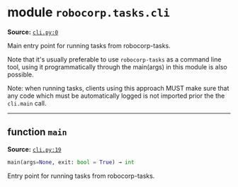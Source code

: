 <!-- markdownlint-disable -->

# module `robocorp.tasks.cli`

**Source:** [`cli.py:0`](https://github.com/robocorp/robo/tree/master/tasks/src/robocorp/tasks/cli.py#L0)

Main entry point for running tasks from robocorp-tasks.

Note that it's usually preferable to use `robocorp-tasks` as a command line tool, using it programmatically through the main(args) in this module is also possible.

Note: when running tasks, clients using this approach MUST make sure that any code which must be automatically logged is not imported prior the the `cli.main` call.

______________________________________________________________________

## function `main`

**Source:** [`cli.py:19`](https://github.com/robocorp/robo/tree/master/tasks/src/robocorp/tasks/cli.py#L19)

```python
main(args=None, exit: bool = True) → int
```

Entry point for running tasks from robocorp-tasks.
